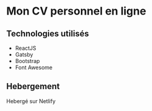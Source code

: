 # Mon CV personnel en ligne

## Technologies utilisés

* ReactJS
* Gatsby
* Bootstrap
* Font Awesome

## Hebergement

Hebergé sur Netlify
